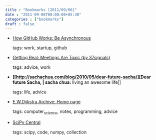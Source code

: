 ```yaml
---
title : "Bookmarks [2011/09/06]"
date : "2011-09-06T00:00:00+05:30"
categories : ["bookmarks"]
draft : false
---
```


-   [How GitHub Works: Be Asynchronous](http://zachholman.com/posts/how-github-works-asynchronous/)

    tags: work, startup, github

<!--listend-->

-   [Getting Real: Meetings Are Toxic (by 37signals)](http://gettingreal.37signals.com/ch07_Meetings_Are_Toxic.php)

    tags: advice, work

<!--listend-->

-   **[[<http://sachachua.com/blog/2010/05/dear-future-sacha/>][Dear future Sacha, | sacha chua:** living an awesome life]]

    tags: life, advice

<!--listend-->

-   [E.W.Dijkstra Archive: Home page](http://www.cs.utexas.edu/users/EWD/)

    tags: computer<sub>science</sub>, notes, programming, advice

<!--listend-->

-   [SciPy Central](http://scipy-central.org/)

    tags: scipy, code, numpy, collection
